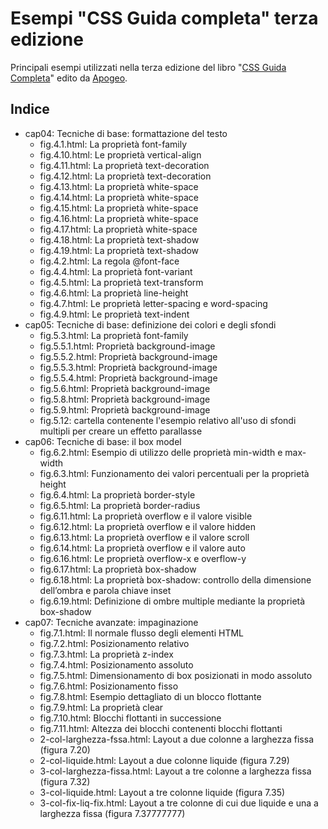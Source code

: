 Esempi "CSS Guida completa" terza edizione
==========================================
 
Principali esempi utilizzati nella terza edizione del libro "[CSS Guida Completa](http://www.cssguidacompleta.com)" edito da [Apogeo](http://www.apogeonline.com/libri/catalogo).

Indice
------

* cap04: Tecniche di base: formattazione del testo 
    * fig.4.1.html: La proprietà font-family 
    * fig.4.10.html: Le proprietà vertical-align 
    * fig.4.11.html: La proprietà text-decoration 
    * fig.4.12.html: La proprietà text-decoration 
    * fig.4.13.html: La proprietà white-space 
    * fig.4.14.html: La proprietà white-space 
    * fig.4.15.html: La proprietà white-space 
    * fig.4.16.html: La proprietà white-space 
    * fig.4.17.html: La proprietà white-space 
    * fig.4.18.html: La proprietà text-shadow 
    * fig.4.19.html: La proprietà text-shadow 
    * fig.4.2.html: La regola @font-face 
    * fig.4.4.html: La proprietà font-variant 
    * fig.4.5.html: La proprietà text-transform 
    * fig.4.6.html: La proprietà line-height 
    * fig.4.7.html: Le proprietà letter-spacing e word-spacing 
    * fig.4.9.html: Le proprietà text-indent 
* cap05: Tecniche di base: definizione dei colori e degli sfondi
    * fig.5.3.html: La proprietà font-family
    * fig.5.5.1.html: Proprietà background-image
    * fig.5.5.2.html: Proprietà background-image
    * fig.5.5.3.html: Proprietà background-image
    * fig.5.5.4.html: Proprietà background-image
    * fig.5.6.html: Proprietà background-image
    * fig.5.8.html: Proprietà background-image
    * fig.5.9.html: Proprietà background-image
    * fig.5.12: cartella contenente l'esempio relativo all'uso di sfondi multipli per creare un effetto parallasse
* cap06: Tecniche di base: il box model 
    * fig.6.2.html: Esempio di utilizzo delle proprietà min-width e max-width
    * fig.6.3.html: Funzionamento dei valori percentuali per la proprietà height
    * fig.6.4.html: La proprietà border-style
    * fig.6.5.html: La proprietà border-radius
    * fig.6.11.html: La proprietà overflow e il valore visible
    * fig.6.12.html: La proprietà overflow e il valore hidden
    * fig.6.13.html: La proprietà overflow e il valore scroll
    * fig.6.14.html: La proprietà overflow e il valore auto
    * fig.6.16.html: Le proprietà overflow-x e overflow-y
    * fig.6.17.html: La proprietà box-shadow
    * fig.6.18.html: La proprietà box-shadow: controllo della dimensione dell’ombra e parola chiave inset
    * fig.6.19.html: Definizione di ombre multiple mediante la proprietà box-shadow 
* cap07: Tecniche avanzate: impaginazione
    * fig.7.1.html: Il normale flusso degli elementi HTML 
    * fig.7.2.html: Posizionamento relativo
    * fig.7.3.html: La proprietà z-index
    * fig.7.4.html: Posizionamento assoluto
    * fig.7.5.html: Dimensionamento di box posizionati in modo assoluto
    * fig.7.6.html: Posizionamento fisso
    * fig.7.8.html: Esempio dettagliato di un blocco flottante
    * fig.7.9.html: La proprietà clear
    * fig.7.10.html: Blocchi flottanti in successione
    * fig.7.11.html: Altezza dei blocchi contenenti blocchi flottanti
    * 2-col-larghezza-fssa.html: Layout a due colonne a larghezza fissa (figura 7.20)
    * 2-col-liquide.html: Layout a due colonne liquide (figura 7.29)
    * 3-col-larghezza-fissa.html: Layout a tre colonne a larghezza fissa (figura 7.32)
    * 3-col-liquide.html: Layout a tre colonne liquide (figura 7.35)
    * 3-col-fix-liq-fix.html: Layout a tre colonne di cui due liquide e una a larghezza fissa (figura 7.37777777)
